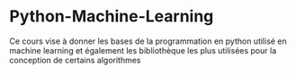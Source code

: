# Python-Machine-Learning
Ce cours vise à donner les bases de la programmation en python utilisé en machine learning et également les bibliothèque les plus utilisées pour la conception de certains algorithmes
